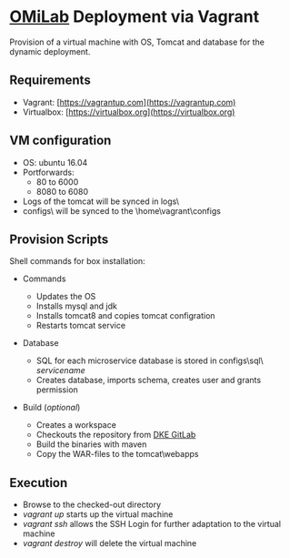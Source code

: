 # [OMiLab](http://omilab.org) Deployment via Vagrant

Provision of a virtual machine with OS, Tomcat and database for the dynamic deployment.
## Requirements
- Vagrant: [https://vagrantup.com](https://vagrantup.com)
- Virtualbox: [https://virtualbox.org](https://virtualbox.org)

## VM configuration
- OS: ubuntu 16.04
- Portforwards: 
    - 80 to 6000
    - 8080 to 6080
- Logs of the tomcat will be synced in logs\
- configs\ will be synced to the \home\vagrant\configs

## Provision Scripts
Shell commands for box installation:
- Commands
    - Updates the OS
    - Installs mysql and jdk
    - Installs tomcat8 and copies tomcat configration
    - Restarts tomcat service

- Database
    - SQL for each microservice database is stored in configs\sql\ *servicename*
    - Creates database, imports schema, creates user and grants permission

- Build (*optional*)
    - Creates a workspace
    - Checkouts the repository from [DKE GitLab](https://gitlab.dke.univie.ac.at/explore)
    - Build the binaries with maven
    - Copy the WAR-files to the tomcat\webapps

## Execution
- Browse to the checked-out directory
- *vagrant up* starts up the virtual machine
- *vagrant ssh* allows the SSH Login for further adaptation to the virtual machine
- *vagrant destroy* will delete the virtual machine